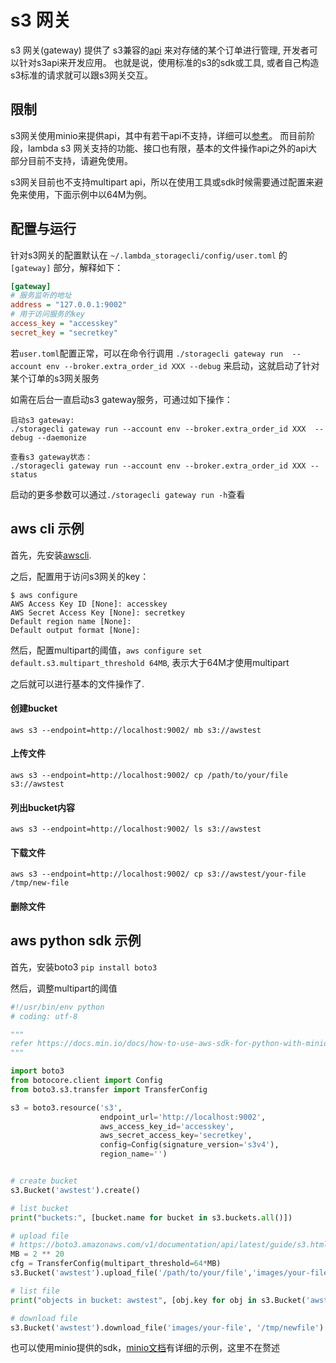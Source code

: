 # s3 网关

s3 网关(gateway) 提供了 s3兼容的[api](https://docs.aws.amazon.com/AmazonS3/latest/API/Welcome.html) 来对存储的某个订单进行管理, 开发者可以针对s3api来开发应用。
也就是说，使用标准的s3的sdk或工具, 或者自己构造s3标准的请求就可以跟s3网关交互。

## 限制
s3网关使用minio来提供api，其中有若干api不支持，详细可以[参考](https://github.com/minio/minio/blob/master/docs/minio-limits.md#list-of-amazon-s3-apis-not-supported-on-minio)。
而目前阶段，lambda s3 网关支持的功能、接口也有限，基本的文件操作api之外的api大部分目前不支持，请避免使用。

s3网关目前也不支持multipart api，所以在使用工具或sdk时候需要通过配置来避免来使用，下面示例中以64M为例。


## 配置与运行

针对s3网关的配置默认在 `~/.lambda_storagecli/config/user.toml` 的 `[gateway]` 部分，解释如下：
```ini
[gateway]
# 服务监听的地址
address = "127.0.0.1:9002"
# 用于访问服务的key
access_key = "accesskey"
secret_key = "secretkey"
```

若`user.toml`配置正常，可以在命令行调用 `./storagecli gateway run  --account env --broker.extra_order_id XXX --debug` 来启动，这就启动了针对某个订单的s3网关服务

如需在后台一直启动s3 gateway服务，可通过如下操作：
```
启动s3 gateway:
./storagecli gateway run --account env --broker.extra_order_id XXX  --debug --daemonize

查看s3 gateway状态：
./storagecli gateway run --account env --broker.extra_order_id XXX --status

```

启动的更多参数可以通过`./storagecli gateway run -h`查看

## aws cli 示例

首先，先安装[awscli](https://docs.aws.amazon.com/cli/latest/userguide/installing.html).

之后，配置用于访问s3网关的key：
```
$ aws configure
AWS Access Key ID [None]: accesskey
AWS Secret Access Key [None]: secretkey
Default region name [None]:
Default output format [None]:
```

然后，配置multipart的阈值，`aws configure set default.s3.multipart_threshold 64MB`, 表示大于64M才使用multipart

之后就可以进行基本的文件操作了.
#### 创建bucket

`aws s3 --endpoint=http://localhost:9002/ mb s3://awstest`

#### 上传文件

`aws s3 --endpoint=http://localhost:9002/ cp /path/to/your/file s3://awstest`

#### 列出bucket内容

`aws s3 --endpoint=http://localhost:9002/ ls s3://awstest`

#### 下载文件

`aws s3 --endpoint=http://localhost:9002/ cp s3://awstest/your-file /tmp/new-file`

#### 删除文件


## aws python sdk 示例

首先，安装boto3 `pip install boto3`

然后，调整multipart的阈值

```python
#!/usr/bin/env python
# coding: utf-8

"""
refer https://docs.min.io/docs/how-to-use-aws-sdk-for-python-with-minio-server.html
"""

import boto3
from botocore.client import Config
from boto3.s3.transfer import TransferConfig

s3 = boto3.resource('s3',
                    endpoint_url='http://localhost:9002',
                    aws_access_key_id='accesskey',
                    aws_secret_access_key='secretkey',
                    config=Config(signature_version='s3v4'),
                    region_name='')


# create bucket
s3.Bucket('awstest').create()

# list bucket
print("buckets:", [bucket.name for bucket in s3.buckets.all()])

# upload file
# https://boto3.amazonaws.com/v1/documentation/api/latest/guide/s3.html#multipart-transfers
MB = 2 ** 20
cfg = TransferConfig(multipart_threshold=64*MB)
s3.Bucket('awstest').upload_file('/path/to/your/file','images/your-file', Config=cfg)

# list file
print("objects in bucket: awstest", [obj.key for obj in s3.Bucket('awstest2').objects.filter(Prefix='images/')])

# download file
s3.Bucket('awstest').download_file('images/your-file', '/tmp/newfile')
```



也可以使用minio提供的sdk，[minio文档](https://docs.min.io/docs/python-client-quickstart-guide)有详细的示例，这里不在赘述

